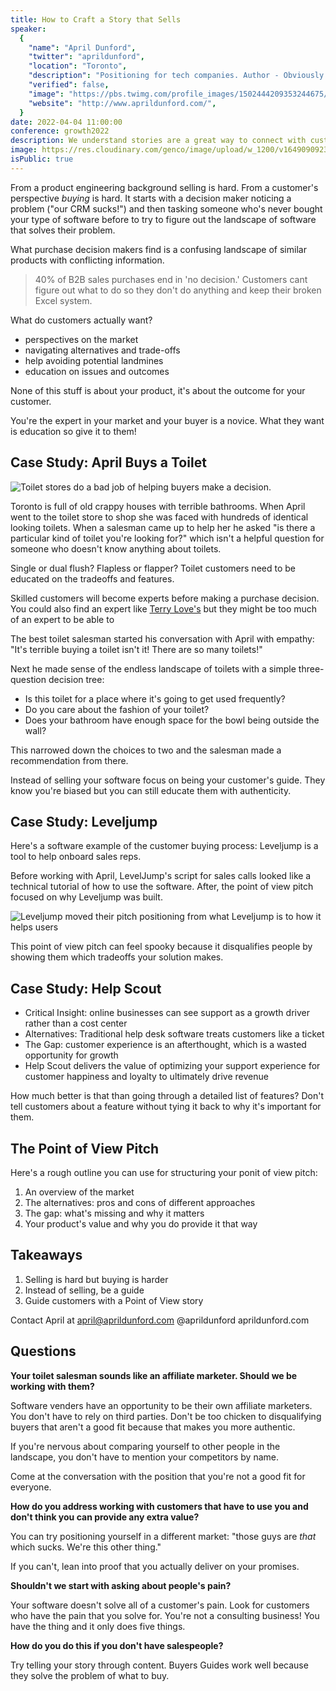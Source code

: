 ```yaml
---
title: How to Craft a Story that Sells
speaker:
  {
    "name": "April Dunford",
    "twitter": "aprildunford",
    "location": "Toronto",
    "description": "Positioning for tech companies. Author - Obviously Awesome https://t.co/B4SA6xid6Z",
    "verified": false,
    "image": "https://pbs.twimg.com/profile_images/1502444209353244675/BmJat1yq.jpg",
    "website": "http://www.aprildunford.com/",
  }
date: 2022-04-04 11:00:00
conference: growth2022
description: We understand stories are a great way to connect with customers but few startups really take advantage of a good narrative to help them sell. Do your sales meetings leave customers excited or confused? Is your marketing closer to a feature list or a set of compelling reasons to buy? Are you losing deals to competitors with clearly inferior products? In this talk, I am going to give you a framework you can use to build a story that focuses on WHY you built what you built in a way that is differentiating, compelling, and most importantly, gets you business.
image: https://res.cloudinary.com/genco/image/upload/w_1200/v1649090923/c/GhCK.jpg
isPublic: true
---
```


From a product engineering background selling is hard. From a customer's perspective _buying_ is hard. It starts with a decision maker noticing a problem ("our CRM sucks!") and then tasking someone who's never bought your type of software before to try to figure out the landscape of software that solves their problem.

What purchase decision makers find is a confusing landscape of similar products with conflicting information.

> 40% of B2B sales purchases end in 'no decision.' Customers cant figure out what to do so they don't do anything and keep their broken Excel system.

What do customers actually want?

- perspectives on the market
- navigating alternatives and trade-offs
- help avoiding potential landmines
- education on issues and outcomes

None of this stuff is about your product, it's about the outcome for your customer.

You're the expert in your market and your buyer is a novice. What they want is education so give it to them!

## Case Study: April Buys a Toilet

![Toilet stores do a bad job of helping buyers make a decision.](https://res.cloudinary.com/genco/image/upload/w_1200/v1649091095/c/khmL.jpg)

Toronto is full of old crappy houses with terrible bathrooms. When April went to the toilet store to shop she was faced with hundreds of identical looking toilets. When a salesman came up to help her he asked "is there a particular kind of toilet you're looking for?" which isn't a helpful question for someone who doesn't know anything about toilets.

Single or dual flush? Flapless or flapper? Toilet customers need to be educated on the tradeoffs and features.

Skilled customers will become experts before making a purchase decision. You could also find an expert like [Terry Love's](https://terrylove.com/crtoilet.htm) but they might be too much of an expert to be able to

The best toilet salesman started his conversation with April with empathy: "It's terrible buying a toilet isn't it! There are so many toilets!"

Next he made sense of the endless landscape of toilets with a simple three-question decision tree:

- Is this toilet for a place where it's going to get used frequently?
- Do you care about the fashion of your toilet?
- Does your bathroom have enough space for the bowl being outside the wall?

This narrowed down the choices to two and the salesman made a recommendation from there.

Instead of selling your software focus on being your customer's guide. They know you're biased but you can still educate them with authenticity.

## Case Study: Leveljump

Here's a software example of the customer buying process: Leveljump is a tool to help onboard sales reps.

Before working with April, LevelJump's script for sales calls looked like a technical tutorial of how to use the software. After, the point of view pitch focused on why Leveljump was built.

![Leveljump moved their pitch positioning from what Leveljump is to how it helps users](https://res.cloudinary.com/genco/image/upload/w_1200/v1649091127/c/d25x.jpg)

This point of view pitch can feel spooky because it disqualifies people by showing them which tradeoffs your solution makes.

## Case Study: Help Scout

- Critical Insight: online businesses can see support as a growth driver rather than a cost center
- Alternatives: Traditional help desk software treats customers like a ticket
- The Gap: customer experience is an afterthought, which is a wasted opportunity for growth
- Help Scout delivers the value of optimizing your support experience for customer happiness and loyalty to ultimately drive revenue

How much better is that than going through a detailed list of features? Don't tell customers about a feature without tying it back to why it's important for them.

## The Point of View Pitch

Here's a rough outline you can use for structuring your ponit of view pitch:

1. An overview of the market
2. The alternatives: pros and cons of different approaches
3. The gap: what's missing and why it matters
4. Your product's value and why you do provide it that way

## Takeaways

1. Selling is hard but buying is harder
2. Instead of selling, be a guide
3. Guide customers with a Point of View story

Contact April at april@aprildunford.com @aprildunford aprildunford.com

## Questions

<!-- **Does your advice change for add-ons?** -->

**Your toilet salesman sounds like an affiliate marketer. Should we be working with them?**

Software venders have an opportunity to be their own affiliate marketers. You don't have to rely on third parties. Don't be too chicken to disqualifying buyers that aren't a good fit because that makes you more authentic.

If you're nervous about comparing yourself to other people in the landscape, you don't have to mention your competitors by name.

Come at the conversation with the position that you're not a good fit for everyone.

**How do you address working with customers that have to use you and don't think you can provide any extra value?**

You can try positioning yourself in a different market: "those guys are _that_ which sucks. We're this other thing."

If you can't, lean into proof that you actually deliver on your promises.

**Shouldn't we start with asking about people's pain?**

Your software doesn't solve all of a customer's pain. Look for customers who have the pain that you solve for. You're not a consulting business! You have the thing and it only does five things.

**How do you do this if you don't have salespeople?**

Try telling your story through content. Buyers Guides work well because they solve the problem of what to buy.

